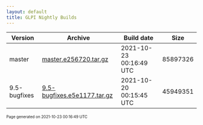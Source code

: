```yaml
---
layout: default
title: GLPI Nightly Builds
---
```


Version|Archive|Build date|Size
---|---|---|---
master|[master.e256720.tar.gz](master.e256720.tar.gz)|2021-10-23 00:16:49 UTC|85897326
9.5-bugfixes|[9.5-bugfixes.e5e1177.tar.gz](9.5-bugfixes.e5e1177.tar.gz)|2021-10-20 00:15:45 UTC|45949351

<font size="1">Page generated on 2021-10-23 00:16:49 UTC</font>
